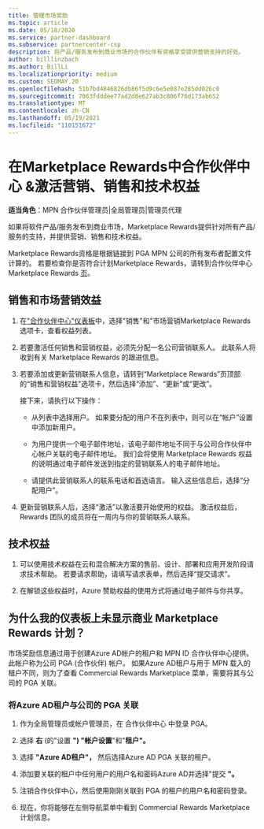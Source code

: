 ```yaml
---
title: 管理市场奖励
ms.topic: article
ms.date: 05/18/2020
ms.service: partner-dashboard
ms.subservice: partnercenter-csp
description: 将产品/服务发布到商业市场的合作伙伴有资格享受提供营销支持的好处。
author: billlinzbach
ms.author: BillLi
ms.localizationpriority: medium
ms.custom: SEOMAY.20
ms.openlocfilehash: 51b7bd4846826db86f5d9c6e5e087e285dd026c0
ms.sourcegitcommit: 7063fdddee77ad2d8e627ab3c806f76d173ab652
ms.translationtype: MT
ms.contentlocale: zh-CN
ms.lasthandoff: 05/19/2021
ms.locfileid: "110151672"
---
```

# <a name="manage-marketplace-rewards-in-partner-center--activate-marketing-sales-and-technical-benefits"></a>在Marketplace Rewards中合作伙伴中心 &激活营销、销售和技术权益

**适当角色**：MPN 合作伙伴管理员|全局管理员|管理员代理

如果将软件产品/服务发布到商业市场，Marketplace Rewards提供针对所有产品/服务的支持，并提供营销、销售和技术权益。

Marketplace Rewards资格是根据链接到 PGA MPN 公司的所有发布者配置文件计算的。 若要检查你是否符合计划Marketplace Rewards，请转到合作伙伴中心Marketplace Rewards [页](https://partner.microsoft.com/dashboard/mpn/program/commercialmarketplace)。

## <a name="sales-and-marketing-benefits"></a>销售和市场营销效益

1. 在["合作伙伴中心"仪表板](https://partner.microsoft.com/dashboard)中，选择"销售"和"市场营销Marketplace Rewards选项卡，查看权益列表。 

2. 若要激活任何销售和营销权益，必须先分配一名公司营销联系人。 此联系人将收到有关 Marketplace Rewards 的跟进信息。

3. 若要添加或更新营销联系人信息，请转到“Marketplace Rewards”页顶部的“销售和营销权益”选项卡，然后选择“添加”、“更新”或“更改”。 

   接下来，请执行以下操作：

   - 从列表中选择用户。 如果要分配的用户不在列表中，则可以在“帐户”设置中添加新用户。

   - 为用户提供一个电子邮件地址，该电子邮件地址不同于与公司合作伙伴中心帐户关联的电子邮件地址。 我们会将使用 Marketplace Rewards 权益的说明通过电子邮件发送到指定的营销联系人的电子邮件地址。

   - 请提供此营销联系人的联系电话和首选语言。 输入这些信息后，选择“分配用户”。

4. 更新营销联系人后，选择“激活”以激活要开始使用的权益。 激活权益后，Rewards 团队的成员将在一周内与你的营销联系人联系。

## <a name="technical-benefits"></a>技术权益

1. 可以使用技术权益在云和混合解决方案的售前、设计、部署和应用开发阶段请求技术帮助。 若要请求帮助，请填写请求表单，然后选择“提交请求”。

2. 在解锁这些权益时，Azure 赞助权益的使用方式将通过电子邮件与你共享。

## <a name="why-cant-i-see-the-commercial-marketplace-rewards-program-on-my-dashboard"></a>为什么我的仪表板上未显示商业 Marketplace Rewards 计划？

市场奖励信息通过用于创建Azure AD帐户的租户和 MPN ID 合作伙伴中心提供。 此帐户称为公司 PGA (合作伙伴) 帐户。 如果Azure AD租户与用于 MPN 载入的租户不同，则为了查看 Commercial Rewards Marketplace 菜单，需要将其与公司的 PGA 关联。

### <a name="to-associate-an-azure-ad-tenant-with-the-pga-of-your-company"></a>将Azure AD租户与公司的 PGA 关联

1. 作为全局管理员或帐户管理员，在 合作伙伴中心 中登录 PGA。

2. 选择 **右** (的"设置 **") "帐户设置**"和"**租户"。** 

3. 选择 **"Azure AD租户"，** 然后选择Azure AD PGA 关联的租户。

4. 添加要关联的租户中任何用户的用户名和密码Azure AD并选择"提交 **"。**

5. 注销合作伙伴中心，然后使用刚刚关联到 PGA 的租户的用户名和密码登录。

6. 现在，你将能够在左侧导航菜单中看到 Commercial Rewards Marketplace 计划信息。

